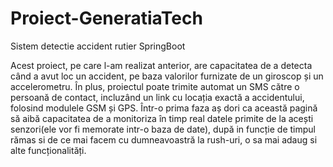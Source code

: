 # Proiect-GeneratiaTech
Sistem detectie accident rutier SpringBoot

  Acest proiect, pe care l-am realizat anterior, are capacitatea de a detecta când a avut loc un accident, pe baza valorilor furnizate de un giroscop și un accelerometru. În plus, proiectul poate trimite automat un SMS către o persoană de contact, incluzând un link cu locația exactă a accidentului, folosind modulele GSM și GPS. 
  Într-o prima faza aș dori ca această pagină să aibă capacitatea de a monitoriza în timp real datele primite de la acești senzori(ele vor fi memorate intr-o baza de date), după in funcție de timpul rămas si de ce mai facem cu dumneavoastră la rush-uri, o sa mai adaug si alte funcționalități.
